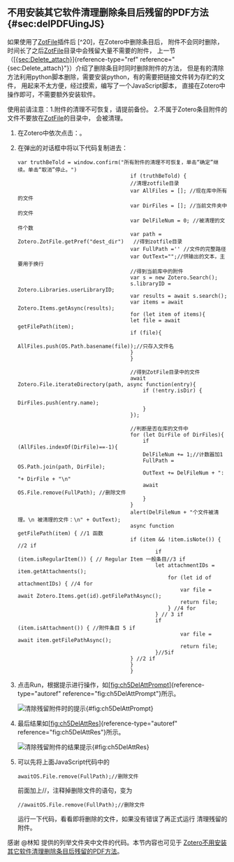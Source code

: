 ## 不用安装其它软件清理删除条目后残留的PDF方法 {#sec:delPDFUingJS}

如果使用了[ZotFile](http://zotfile.com/)插件后 [^20]，在Zotero中删除条目后， 附件不会同时删除， 时间长了之后[ZotFile](http://zotfile.com/)目录中会残留大量不需要的附件， 上一节（[\[{sec:Delete_attach}\]](#{sec:Delete_attach}){reference-type="ref" reference="{sec:Delete_attach}"}）介绍了删除条目时同时删除附件的方法， 但是有的清除方法利用python脚本删除，需要安装python，有的需要把链接文件转为存贮的文件， 用起来不太方便，经过摸索，编写了一个JavaScript脚本， 直接在Zotero中操作即可，不需要额外安装软件。

使用前请注意：1.附件的清理不可恢复，请提前备份。 2.不属于Zotero条目附件的文件不要放在[ZotFile](http://zotfile.com/)的目录中， 会被清理。

1.  在Zotero中依次点击：。

2.  在弹出的对话框中将以下代码复制进去：

    ``` {.JavaScript language="JavaScript"}
    var truthBeTold = window.confirm("所有附件的清理不可恢复，单击“确定”继续。单击“取消”停止。")
                                        if (truthBeTold) {
                                        //清理zotfile目录
                                        var AllFiles = []; //现在库中所有的文件
                                        var DirFiles = []; //当前文件夹中的文件
                                        var DelFileNum = 0; //被清理的文件个数
                                        var path = Zotero.ZotFile.getPref("dest_dir")   //得到zotfile目录
                                        var FullPath ='' //文件的完整路径
                                        var OutText="";//供输出的文本，主要用于换行
                                        //得到当前库中的附件
                                        var s = new Zotero.Search();
                                        s.libraryID = Zotero.Libraries.userLibraryID;
                                        var results = await s.search();
                                        var items = await Zotero.Items.getAsync(results);
                                        for (let item of items){
                                        let file = await getFilePath(item);
                                        if (file){
                                            AllFiles.push(OS.Path.basename(file));//只存入文件名
                                        }
                                        }

                                        //得到ZotFile目录中的文件
                                        await Zotero.File.iterateDirectory(path, async function(entry){
                                            if (!entry.isDir) {
                                                DirFiles.push(entry.name);
                                            }
                                        });

                                        //判断是否在库的文件中
                                        for (let DirFile of DirFiles){
                                            if (AllFiles.indexOf(DirFile)==-1){
                                            DelFileNum += 1;//计数器加1
                                            FullPath = OS.Path.join(path, DirFile);
                                            OutText += DelFileNum + ": "+ DirFile + "\n" 
                                            await OS.File.remove(FullPath); //删除文件
                                            }
                                        }
                                        alert(DelFileNum + "个文件被清理。\n 被清理的文件：\n" + OutText);
                                        async function getFilePath(item) { //1 函数
                                        if (item && !item.isNote()) { //2 if
                                                if (item.isRegularItem()) { // Regular Item 一般条目//3 if 
                                                let attachmentIDs = item.getAttachments();
                                                    for (let id of attachmentIDs) { //4 for
                                                        var file = await Zotero.Items.get(id).getFilePathAsync();
                                                        return file;
                                                    } //4 for
                                                } // 3 if
                                                if (item.isAttachment()) { //附件条目 5 if
                                                        var file = await item.getFilePathAsync();
                                                        return file;
                                                }//5if
                                        } //2 if
                                        } 
                                        }
    ```

3.  点击Run，根据提示进行操作，如[\[fig:ch5DelAttPrompt\]](#fig:ch5DelAttPrompt){reference-type="autoref" reference="fig:ch5DelAttPrompt"}所示。

    ![清除残留附件时的提示](ch5DelAttPrompt){#fig:ch5DelAttPrompt}

4.  最后结果如[\[fig:ch5DelAttRes\]](#fig:ch5DelAttRes){reference-type="autoref" reference="fig:ch5DelAttRes"}所示。

    ![清除残留附件的结果提示](ch5DelAttRes){#fig:ch5DelAttRes}

5.  可以先将上面JavaScript代码中的

    ``` {.JavaScript language="JavaScript"}
    awaitOS.File.remove(FullPath);//删除文件
    ```

    前面加上//，注释掉删除文件的语句，变为

    ``` {.JavaScript language="JavaScript"}
    //awaitOS.File.remove(FullPath);//删除文件
    ```

    运行一下代码，看看即将删除的文件，如果没有错误了再正式运行 清理残留的附件。

感谢 \@林知 提供的列举文件夹中文件的代码。本节内容也可见于 [Zotero不用安装其它软件清理删除条目后残留的PDF方法](https://zhuanlan.zhihu.com/p/356071795)。

